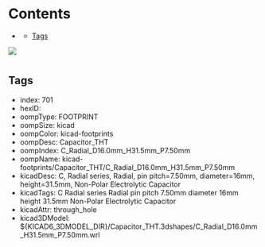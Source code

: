



Contents
========

* [](#)
	* [Tags](#tags)
  
![][im]
# 

## Tags

- index: 701
- hexID: 
- oompType: FOOTPRINT
- oompSize: kicad
- oompColor: kicad-footprints
- oompDesc: Capacitor_THT
- oompIndex: C_Radial_D16.0mm_H31.5mm_P7.50mm
- oompName: kicad-footprints/Capacitor_THT/C_Radial_D16.0mm_H31.5mm_P7.50mm
- kicadDesc: C, Radial series, Radial, pin pitch=7.50mm, diameter=16mm, height=31.5mm, Non-Polar Electrolytic Capacitor
- kicadTags: C Radial series Radial pin pitch 7.50mm diameter 16mm height 31.5mm Non-Polar Electrolytic Capacitor
- kicadAttr: through_hole
- kicad3DModel: ${KICAD6_3DMODEL_DIR}/Capacitor_THT.3dshapes/C_Radial_D16.0mm_H31.5mm_P7.50mm.wrl



[im]: image.png
